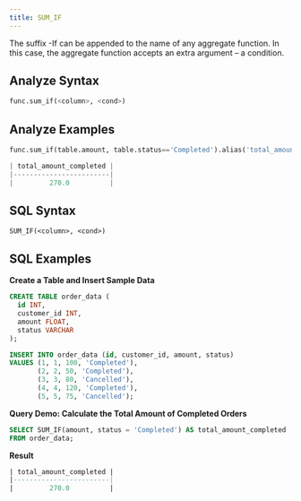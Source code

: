 ```yaml
---
title: SUM_IF
---
```


The suffix -If can be appended to the name of any aggregate function. In this case, the aggregate function accepts an extra argument – a condition.

## Analyze Syntax

```python
func.sum_if(<column>, <cond>)
```

## Analyze Examples
```python
func.sum_if(table.amount, table.status=='Completed').alias('total_amount_completed')

| total_amount_completed |
|------------------------|
|         270.0          |
```

## SQL Syntax

```
SUM_IF(<column>, <cond>)
```

## SQL Examples

**Create a Table and Insert Sample Data**
```sql
CREATE TABLE order_data (
  id INT,
  customer_id INT,
  amount FLOAT,
  status VARCHAR
);

INSERT INTO order_data (id, customer_id, amount, status)
VALUES (1, 1, 100, 'Completed'),
       (2, 2, 50, 'Completed'),
       (3, 3, 80, 'Cancelled'),
       (4, 4, 120, 'Completed'),
       (5, 5, 75, 'Cancelled');
```

**Query Demo: Calculate the Total Amount of Completed Orders**
```sql
SELECT SUM_IF(amount, status = 'Completed') AS total_amount_completed
FROM order_data;
```

**Result**
```sql
| total_amount_completed |
|------------------------|
|         270.0          |
```